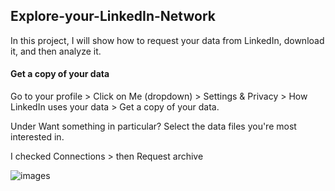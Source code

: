 ## Explore-your-LinkedIn-Network

In this project, I will show how to request your data from LinkedIn, download it, and then analyze it.


#### Get a copy of your data

Go to your profile > Click on Me (dropdown) > Settings & Privacy > How LinkedIn uses your data > Get a copy of your data.

Under Want something in particular? Select the data files you're most interested in. 

I checked Connections > then Request archive

![images](images/get_data.png)


